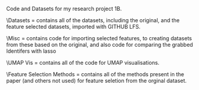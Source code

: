 Code and Datasets for my research project 1B.


\Datasets = contains all of the datasets, including the original, and the feature selected datasets, imported with GITHUB LFS.


\Misc = contains code for importing selected features, to creating datasets from these based on the original, and also code for comparing the grabbed Identifers with lasso 


\UMAP Vis = contains all of the code for UMAP visualisations. 


\Feature Selection Methods = contains all of the methods present in the paper (and others not used) for feature seletion from the orginal dataset. 
